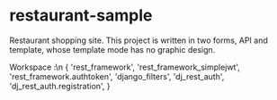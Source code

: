 # restaurant-sample

Restaurant shopping site.
This project is written in two forms, API and template, whose template mode has no graphic design.

Workspace :\n
{
    'rest_framework',
    'rest_framework_simplejwt',
    'rest_framework.authtoken',
    'django_filters',
    'dj_rest_auth',
    'dj_rest_auth.registration',
}
